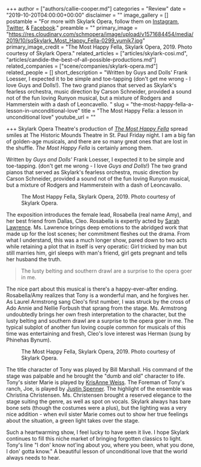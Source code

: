 +++
author = ["authors/callie-cooper.md"]
categories = "Review"
date = "2019-10-20T04:00:00+00:00"
disclaimer = ""
image_gallery = []
postamble = "For more with Skylark Opera, follow them on [Instagram](https://www.instagram.com/skylarkoperatheatre/), [Twitter](https://twitter.com/skylarkopera), & [Facebook](https://www.facebook.com/SkylarkOpera/)."
preamble = ""
primary_image = "https://res.cloudinary.com/schmopera/image/upload/v1571684454/media/2019/10/sqSkylark_Most_Happy_Fella-0299_yumik7.jpg"
primary_image_credit = "The Most Happy Fella, Skylark Opera, 2019. Photo courtesy of Skylark Opera."
related_articles = ["articles/skylark-cosi.md", "articles/candide-the-best-of-all-possible-productions.md"]
related_companies = ["scene/companies/skylark-opera.md"]
related_people = []
short_description = "Written by Guys and Dolls' Frank Loesser, I expected it to be simple and toe-tapping (don't get me wrong - I love Guys and Dolls!). The two grand pianos that served as Skylark's fearless orchestra, music direction by Carson Schneider, provided a sound not of the fun loving Runyon musical, but a mixture of Rodgers and Hammerstein with a dash of Leoncavello. "
slug = "the-most-happy-fella-a-lesson-in-unconditional-love"
title = "The Most Happy Fella: a lesson in unconditional love"
youtube_url = ""

+++
Skylark Opera Theatre's production of [_The Most Happy Fella_](https://www.skylarkopera.org/most-happy-fella-2019) spread smiles at The Historic Mounds Theatre in St. Paul Friday night. I am a big fan of golden-age musicals, and there are so many great ones that are lost in the shuffle. _The Most Happy Fella_ is certainly among them.

Written by _Guys and Dolls'_ Frank Loesser, I expected it to be simple and toe-tapping. (don't get me wrong - I love _Guys and Dolls_!) The two grand pianos that served as Skylark's fearless orchestra, music direction by Carson Schneider, provided a sound not of the fun loving Runyon musical, but a mixture of Rodgers and Hammerstein with a dash of Leoncavallo.

<figure data-type="image"{{% md %}}![](https://res.cloudinary.com/schmopera/image/upload/v1571684599/media/2019/10/Skylark_Most_Happy_Fella-0183_a20wfq.jpg){{% /md %}}

<figcaption>The Most Happy Fella, Skylark Opera, 2019. Photo courtesy of Skylark Opera.</figcaption>

</figure>

The exposition introduces the female lead, Rosabella (real name Amy), and her best friend from Dallas, Cleo. Rosabella is expertly acted by [Sarah Lawrence](http://sarahelawrence.com/biography.php). Ms. Lawrence brings deep emotions to the abridged work that made up for the lost scenes; her commitment fleshes out the drama. From what I understand, this was a much longer show, pared down to two acts while retaining a plot that in itself is very operatic: Girl tricked by man but still marries him, girl sleeps with man's friend, girl gets pregnant and tells her husband the truth.

> The lusty belting and southern drawl are a surprise to the opera goer in me.

The nice part about this musical is there's a happy-ever-after ending. Rosabella/Amy realizes that Tony is a wonderful man, and he forgives her. As Laurel Armstrong sang Cleo's first number, I was struck by the cross of Ado Annie and Nellie Forbush that sprang from the stage. Ms. Armstrong undoubtedly brings her own fresh interpretation to the character, but the lusty belting and southern drawl are a surprise to the opera goer in me. The typical subplot of another fun loving couple common for musicals of this time was entertaining and fresh, Cleo's love interest was Herman (sung by Phinehas Bynum).

<figure data-type="image"{{% md %}}![](https://res.cloudinary.com/schmopera/image/upload/v1571684582/media/2019/10/Skylark_Most_Happy_Fella-0154_jncodo.jpg){{% /md %}}

<figcaption>The Most Happy Fella, Skylark Opera, 2019. Photo courtesy of Skylark Opera.</figcaption>

</figure>

The title character of Tony was played by Bill Marshall. His command of the stage was palpable and he brought the "dumb and old" character to life. Tony's sister Marie is played by [KrisAnne Weiss](https://krisanneweiss.com/). The Foreman of Tony's ranch, Joe, is played by [Justin Spenner](https://www.barispen.com/). The highlight of the ensemble was Christina Christensen. Ms. Christensen brought a reserved elegance to the stage suiting the genre, as well as spot on vocals. Skylark always has bare bone sets (though the costumes were a plus), but the lighting was a very nice addition - when evil sister Marie comes out to show her true feelings about the situation, a green light takes over the stage.

Such a heartwarming show, I feel lucky to have seen it live. I hope Skylark continues to fill this niche market of bringing forgotten classics to light. Tony's line "I don' know not'ing about you, where you been, what you done, I don' gotta know." A beautiful lesson of unconditional love that the world always needs to hear.